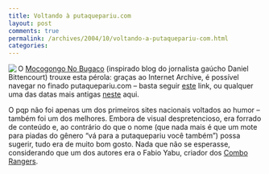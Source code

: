 ```yaml
---
title: Voltando à putaquepariu.com
layout: post
comments: true
permalink: /archives/2004/10/voltando-a-putaquepariu-com.html
categories:
---
```

<img src="//chester.me/img/blig/pqp.gif" border=0 align="left">O <a href="http://mocogongonobugaco.blogspot.com/" >Mocogongo No Bugaco</a> (inspirado blog do jornalista gaúcho Daniel Bittencourt) trouxe esta pérola: graças ao Internet Archive, é possível navegar no finado putaquepariu.com &#8211; basta seguir <a href="http://web.archive.org/web/19990504185231/http://putaquepariu.com/index.html" >este</a> link, ou qualquer uma das datas mais antigas <a href="http://web.archive.org/web/*/putaquepariu.com" >neste</a> aqui.

O pqp não foi apenas um dos primeiros sites nacionais voltados ao humor &#8211; também foi um dos melhores. Embora de visual despretencioso, era forrado de conteúdo e, ao contrário do que o nome (que nada mais é que um mote para piadas do gênero &#8220;vá para a putaquepariu você também&#8221;) possa sugerir, tudo era de muito bom gosto. Nada que não se esperasse, considerando que um dos autores era o Fabio Yabu, criador dos <a href="http://www.comborangers.com.br" >Combo Rangers</a>.
